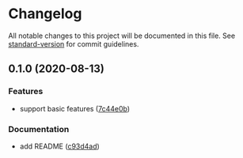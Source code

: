 # Changelog

All notable changes to this project will be documented in this file. See [standard-version](https://github.com/conventional-changelog/standard-version) for commit guidelines.

## 0.1.0 (2020-08-13)


### Features

* support basic features ([7c44e0b](https://github.com/frouriojs/typeormer/commit/7c44e0beb87e8ebac2b5e554ec5ebe787f45985e))


### Documentation

* add README ([c93d4ad](https://github.com/frouriojs/typeormer/commit/c93d4add64edeca9eea60ec4fa8ee9655537bb8d))
